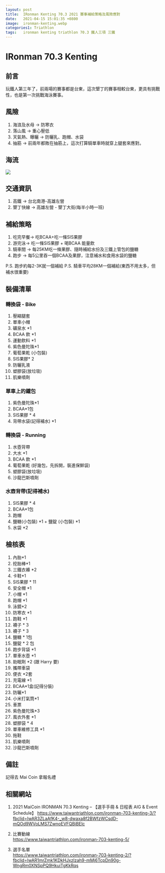 ```yaml
---
layout: post
title:  IRonman Kenting 70.3 2021 賽事補給策略及風險應對
date:   2021-04-15 15:01:35 +0800
image:  ironman-kenting.webp
categories1: Triathlon
tags:   ironman kenting triathlon 70.3 鐵人三項 三鐵
---
```


# IRonman 70.3 Kenting 

## 前言
玩鐵人第三年了，前兩場的賽事都是台東，這次墾丁的賽事相較台東，更具有挑戰性，也是第一次挑戰海泳賽事。

## 風險
1. 海浪及水母 -> 防寒衣
1. 落山風 -> 重心壓低
1. 天氣熱、曝曬 -> 防曬乳、跑帽、水袋
1. 抽筋 -> 前兩年都敗在抽筋上，這次打算騎單車時就穿上腿套來應對。

## 海流
![](https://i.imgur.com/BuvzKfD.webp)

## 交通資訊
1. 高鐵 ->  台北南港-高雄左營
1. 墾丁快線 -> 高雄左營 - 墾丁大街(每半小時一班)

## 補給策略
1. 吃完早餐-> 吃BCAA+吃一條SIS果膠 
1. 游完泳-> 吃一條SIS果膠 + 喝BCAA 能量飲 
1. 騎車間 -> 每25KM吃一條果膠、隨時補給水份及三鐵上管包的鹽糖
1. 跑步 -> 每5公里吞一個BCAA及果膠，注意補水和食用水袋的鹽糖

P.S. 跑步約每2-3K就一個補給
P.S. 騎車平均28KM一個補給(東西不用太多，但補水很重要)

## 裝備清單

### 轉換袋 - Bike
1. 壓縮腿套
1. 單車小帽
1. 礦泉水 *1
1. BCAA 飲 *1
1. 運動飲料 *1
1. 紫色曼陀珠*1
1. 葡萄果乾 (小包裝)
1. SIS果膠* 2
1. 防曬乳液
1. 塑膠袋(放垃圾)
1. 肌樂噴劑

### 單車上的鐵包
1. 紫色曼陀珠*1
1. BCAA*1包
1. SIS果膠 * 4
1. 背帶水袋(記得補水) *1

### 轉換袋 - Running
1. 水壺背帶 
1. 大水 *1
1. BCAA 飲 *1
1. 葡萄果乾 (好幾包，先拆開，裝進保鮮袋)
1. 塑膠袋(放垃圾)
1. 沙龍巴斯噴劑

### 水壺背帶(記得補水)
1. SIS果膠 * 4
1. BCAA*1包
1. 跑帽
1. 鹽糖(小包裝) *1 + 鹽錠 (小包裝) *1
1. 水袋 *2 

## 檢核表
1. 內胎*1
1. 挖胎棒*1
1. 三鐵衣褲 *2
1. 卡鞋*1
1. SIS果膠 * 11
1. 安全帽 *1
1. 小帽 *1
1. 跑帽 *1
1. 泳鏡*2
1. 防寒衣 *1
1. 跑鞋 *1
1. 襪子 * 3
1. 襪子 * 3
1. 鹽糖 * 1包
1. 鹽錠 * 2 包
1. 跑步背袋 *1
1. 單車水壺 *1
1. 助眠劑 *2 (跟 Harry 要)
1. 攜帶車袋
1. 便衣 *2套
1. 充電線 *1
1. BCAA*1盒(記得分裝)
1. 防曬*1
1. 小米打氣筒*1
1. 車票
1. 紫色曼陀珠*3
1. 風衣外套 *1 
1. 塑膠袋 * 4
1. 單車維修工具 *1
1. 拖鞋
1. 肌樂噴劑
1. 沙龍巴斯噴劑

## 備註
記得去 Mai Coin 拿報名禮


## 相關網站
1. 2021 MaiCoin IRONMAN 70.3 Kenting – 【選手手冊 & 日程表 AIG & Event Schedule】
https://www.taiwantriathlon.com/ironman-703-kenting-3/?fbclid=IwAR3ZLaAfK4-_w8-dwaxa8f2BWfzWCsdD-mQOd9WVoLMS7ZwnoEVFQBiBElc

1. 比賽動線<br/>
https://www.taiwantriathlon.com/ironman-703-kenting-5/

1. 選手名單<br/>
https://www.taiwantriathlon.com/ironman-703-kenting-2/?fbclid=IwAR1mrZmk1KDkHJxzlzah9-mMj6TcpDn90g-WngRm0XNSpPQ9HkuiTgKkRqs




